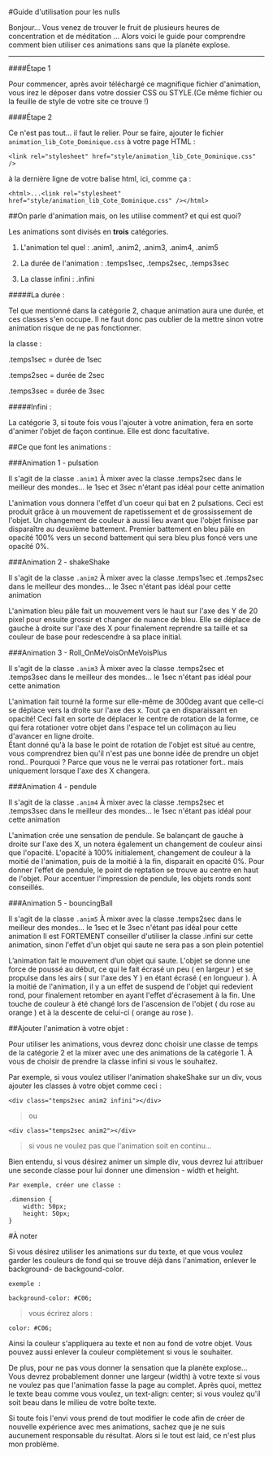 #Guide d'utilisation pour les nulls


Bonjour…
Vous venez de trouver le fruit de plusieurs heures de concentration et de méditation … 
Alors voici le guide pour comprendre comment bien utiliser ces animations sans que la planète explose.

---


####Étape 1

Pour commencer, après avoir téléchargé ce magnifique fichier d'animation, vous irez le déposer dans votre dossier CSS ou STYLE.(Ce même fichier ou la feuille de style de votre site ce trouve !)


####Étape 2


Ce n'est pas tout… il faut le relier.
Pour se faire, ajouter le fichier `animation_lib_Cote_Dominique.css` à votre page HTML :

`<link rel="stylesheet" href="style/animation_lib_Cote_Dominique.css" />`

à la dernière ligne de votre balise html, ici, comme ça :

`<html>...<link rel="stylesheet" href="style/animation_lib_Cote_Dominique.css" /></html>`


##On parle d'animation mais, on les utilise comment? et qui est quoi?


Les animations sont divisés en **trois** catégories.

1. L'animation tel quel :
.anim1, .anim2, .anim3, .anim4, .anim5

2. La durée de l'animation :
.temps1sec, .temps2sec, .temps3sec

3. La classe infini :
.infini

#####La durée :

Tel que mentionné dans la catégorie 2, chaque animation aura une durée, et ces classes s'en occupe.
Il ne faut donc pas oublier de la mettre sinon votre animation risque de ne pas fonctionner.

la classe :

.temps1sec = durée de 1sec

.temps2sec = durée de 2sec

.temps3sec = durée de 3sec


#####Infini :

La catégorie 3, si toute fois vous l'ajouter à votre animation, fera en sorte d'animer l'objet de façon continue.
Elle est donc facultative.


##Ce que font les animations :

	
###Animation 1 - pulsation

Il s'agit de la classe `.anim1`
À mixer avec la classe .temps2sec dans le meilleur des mondes… le 1sec et 3sec n'étant pas idéal pour cette animation

L'animation vous donnera l'effet d'un coeur qui bat en 2 pulsations.
Ceci est produit grâce à un mouvement de rapetissement et de grossissement de l'objet.
Un changement de couleur à aussi lieu avant que l'objet finisse par disparaître au deuxième battement.
Premier battement en bleu pâle en opacité 100% vers un second battement qui sera bleu plus foncé vers une opacité 0%.
		

###Animation 2 - shakeShake

Il s'agit de la classe `.anim2`
À mixer avec la classe .temps1sec et .temps2sec dans le meilleur des mondes… le 3sec n'étant pas idéal pour cette animation

L'animation bleu pâle fait un mouvement vers le haut sur l'axe des Y de 20 pixel pour ensuite grossir et changer de nuance de bleu.
Elle se déplace de gauche à droite sur l'axe des X pour finalement reprendre sa taille et sa couleur de base pour redescendre à sa place initial.


###Animation 3 - Roll_OnMeVoisOnMeVoisPlus

Il s'agit de la classe `.anim3`
À mixer avec la classe .temps2sec et .temps3sec dans le meilleur des mondes… le 1sec n'étant pas idéal pour cette animation

L'animation fait tourné la forme sur elle-même de 300deg avant que celle-ci se déplace vers la droite sur l'axe des x.
Tout ça en disparaissant en opacité!
Ceci fait en sorte de déplacer le centre de rotation de la forme, ce qui fera rotationer votre objet dans l'espace tel un colimaçon au lieu d'avancer en ligne droite.  
Étant donné qu'à la base le point de rotation de l'objet est situé au centre, vous comprendrez bien qu'il n'est pas une bonne idée de prendre un objet rond..
Pourquoi ? Parce que vous ne le verrai pas rotationer fort.. mais uniquement lorsque l'axe des X changera.		


###Animation 4 - pendule

Il s'agit de la classe `.anim4`
À mixer avec la classe .temps2sec et .temps3sec dans le meilleur des mondes… le 1sec n'étant pas idéal pour cette animation

L'animation crée une sensation de pendule.
Se balançant de gauche à droite sur l'axe des X, un notera également un changement de couleur ainsi que l'opacité.
L'opacité à 100% initialement, changement de couleur à la moitié de l'animation, puis de la moitié à la fin, disparait en opacité 0%.
Pour donner l'effet de pendule, le point de reptation se trouve au centre en haut de l'objet.
Pour accentuer l'impression de pendule, les objets ronds sont conseillés.


###Animation 5 - bouncingBall

Il s'agit de la classe `.anim5`
À mixer avec la classe .temps2sec dans le meilleur des mondes… le 1sec et le 3sec n'étant pas idéal pour cette animation
Il est FORTEMENT conseiller d'utiliser la classe .infini sur cette animation, sinon l'effet d'un objet qui saute ne sera pas a son plein potentiel

L’animation fait le mouvement d’un objet qui saute.
L'objet se donne une force de poussé au début, ce qui le fait écrasé un peu ( en largeur ) et se propulse dans les airs ( sur l'axe des Y ) en étant écrasé ( en longueur ).
À la moitié de l'animation, il y a un effet de suspend de l'objet qui redevient rond, pour finalement retomber en ayant l'effet d'écrasement à la fin.
Une touche de couleur à été changé lors de l'ascension de l'objet ( du rose au orange ) et à la descente de celui-ci ( orange au rose ).


##Ajouter l'animation à votre objet :

Pour utiliser les animations, vous devrez donc choisir une classe de temps de la catégorie 2 et la mixer avec une des animations de la catégorie 1.
À vous de choisir de prendre la classe infini si vous le souhaitez.

Par exemple, si vous voulez utiliser l'animation shakeShake sur un div, vous ajouter les classes à votre objet comme ceci :


`<div class="temps2sec anim2 infini"></div>`

> ou

`<div class="temps2sec anim2"></div>`

> si vous ne voulez pas que l'animation soit en continu...

Bien entendu, si vous désirez animer un simple div, vous devrez lui attribuer une seconde classe pour lui donner une dimension - width et height.

	Par exemple, créer une classe :

	.dimension {
		width: 50px;
		height: 50px;
	}


#À noter

Si vous désirez utiliser les animations sur du texte, et que vous voulez garder les couleurs de fond qui se trouve déjà dans l'animation, enlever le background- de backgound-color.
	
	exemple :

	background-color: #C06;

> vous écrirez alors :

	color: #C06;

Ainsi la couleur s'appliquera au texte et non au fond de votre objet.
Vous pouvez aussi enlever la couleur complètement si vous le souhaiter.

De plus, pour ne pas vous donner la sensation que la planète explose…
Vous devrez probablement donner une largeur (width) à votre texte si vous ne voulez pas que l'animation fasse la page au complet.
Après quoi, mettez le texte beau comme vous voulez, un text-align: center; si vous voulez qu'il soit beau dans le milieu de votre boîte texte.

Si toute fois l'envi vous prend de tout modifier le code afin de créer de nouvelle expérience avec mes animations, sachez que je ne suis aucunement responsable du résultat.
Alors si le tout est laid, ce n'est plus mon problème.
